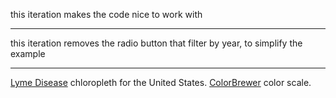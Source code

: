 this iteration makes the code nice to work with

---

this iteration removes the radio button that filter by year, to simplify the example

---

[Lyme Disease](http://catalog.data.gov/dataset/lymedisease-9211-county) chloropleth for the United States. 
[ColorBrewer](http://colorbrewer2.org/) color scale.